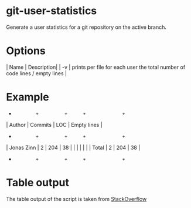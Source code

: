 # git-user-statistics
Generate a user statistics for a git repository on the active branch.

# Options
| Name | Description|
| -v | prints per file for each user the total number of code lines / empty lines |


# Example

  +             +          +      +              +
  | Author      | Commits  | LOC  | Empty lines  |
  +             +          +      +              +
  | Jonas Zinn  | 2        | 204  | 38           |
  |             |          |      |              |
  | Total       | 2        | 204  | 38           |
  +             +          +      +              +



# Table output
The table output of the script is taken from [StackOverflow](https://stackoverflow.com/questions/12768907/how-to-align-the-columns-of-tables-in-bash)
